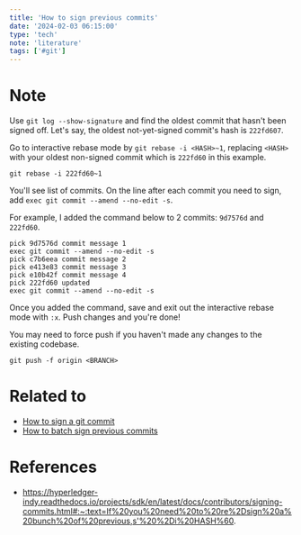```yaml
---
title: 'How to sign previous commits'
date: '2024-02-03 06:15:00'
type: 'tech'
note: 'literature'
tags: ['#git']
---
```


# Note

Use `git log --show-signature` and find the oldest commit that hasn't been signed off. Let's say, the oldest not-yet-signed commit's hash is `222fd607`.

Go to interactive rebase mode by `git rebase -i <HASH>~1`, replacing `<HASH>` with your oldest non-signed commit which is `222fd60` in this example.

```shell
git rebase -i 222fd60~1
```

You'll see list of commits. On the line after each commit you need to sign, add `exec git commit --amend --no-edit -s`.

For example, I added the command below to 2 commits: `9d7576d` and `222fd60`.

```text
pick 9d7576d commit message 1
exec git commit --amend --no-edit -s
pick c7b6eea commit message 2
pick e413e83 commit message 3
pick e10b42f commit message 4
pick 222fd60 updated
exec git commit --amend --no-edit -s
```

Once you added the command, save and exit out the interactive rebase mode with `:x`. Push changes and you're done!

You may need to force push if you haven't made any changes to the existing codebase.

```shell
git push -f origin <BRANCH>
```

# Related to

- [How to sign a git commit](./2402021830)
- [How to batch sign previous commits](./2402030841)

# References

- https://hyperledger-indy.readthedocs.io/projects/sdk/en/latest/docs/contributors/signing-commits.html#:~:text=If%20you%20need%20to%20re%2Dsign%20a%20bunch%20of%20previous,s'%20%2Di%20HASH%60.
